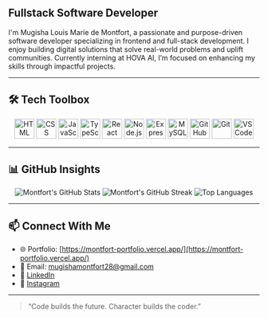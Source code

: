 
## Fullstack Software Developer 

I'm Mugisha Louis Marie de Montfort, a passionate and purpose-driven software developer specializing in frontend and full-stack development. I enjoy building digital solutions that solve real-world problems and uplift communities. Currently interning at HOVA AI, I’m focused on enhancing my skills through impactful projects.


---

## 🛠 Tech Toolbox  
<p align="center">
  <img src="https://cdn.jsdelivr.net/gh/devicons/devicon/icons/html5/html5-original.svg" height="40" alt="HTML" />
  <img src="https://cdn.jsdelivr.net/gh/devicons/devicon/icons/css3/css3-original.svg" height="40" alt="CSS" />
  <img src="https://cdn.jsdelivr.net/gh/devicons/devicon/icons/javascript/javascript-original.svg" height="40" alt="JavaScript" />
  <img src="https://cdn.jsdelivr.net/gh/devicons/devicon/icons/typescript/typescript-original.svg" height="40" alt="TypeScript" />
  <img src="https://cdn.jsdelivr.net/gh/devicons/devicon/icons/react/react-original.svg" height="40" alt="React" />
  <img src="https://cdn.jsdelivr.net/gh/devicons/devicon/icons/nodejs/nodejs-original.svg" height="40" alt="Node.js" />
  <img src="https://cdn.jsdelivr.net/gh/devicons/devicon/icons/express/express-original.svg" height="40" alt="Express" />
  <img src="https://cdn.jsdelivr.net/gh/devicons/devicon/icons/mysql/mysql-original.svg" height="40" alt="MySQL" />
  <img src="https://cdn.jsdelivr.net/gh/devicons/devicon/icons/github/github-original.svg" height="40" alt="GitHub" />
  <img src="https://cdn.jsdelivr.net/gh/devicons/devicon/icons/git/git-original.svg" height="40" alt="Git" />
  <img src="https://cdn.jsdelivr.net/gh/devicons/devicon/icons/vscode/vscode-original.svg" height="40" alt="VSCode" />
</p>


---

## 📊 GitHub Insights
<div align="center">
  <img src="https://github-readme-stats.vercel.app/api?username=Montfort28&show_icons=true&theme=tokyonight" alt="Montfort's GitHub Stats" />
  <img src="https://streak-stats.demolab.com?user=Montfort28&theme=tokyonight" alt="Montfort's GitHub Streak" />
  <img src="https://github-readme-stats.vercel.app/api/top-langs/?username=Montfort28&layout=compact&theme=tokyonight" alt="Top Languages" />
</div>

---

## 📫 Connect With Me  
- 🌐 Portfolio: [https://montfort-portfolio.vercel.app/](https://montfort-portfolio.vercel.app/)  
- 📧 Email: [mugishamontfort28@gmail.com](mailto:mugishamontfort28@gmail.com)  
- 💼 [LinkedIn](https://www.linkedin.com/in/mugisha-montfort-5b9177346/)  
- 📲 [Instagram](https://www.instagram.com/mont_fort_/)


---

> “Code builds the future. Character builds the coder.”
